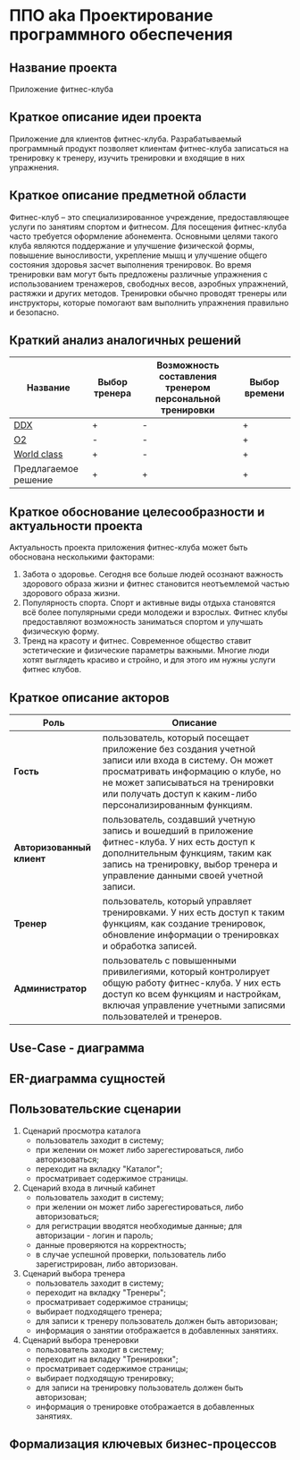 # ППО aka Проектирование программного обеспечения

## Название проекта
Приложение фитнес-клуба

## Краткое описание идеи проекта
Приложение для клиентов фитнес-клуба. Разрабатываемый программный продукт позволяет клиентам фитнес-клуба записаться на тренировку к тренеру, изучить тренировки и входящие в них упражнения.

## Краткое описание предметной области
Фитнес-клуб – это специализированное учреждение, предоставляющее услуги по занятиям спортом и фитнесом. Для посещения фитнес-клуба часто требуется оформление абонемента. Основными целями такого клуба являются поддержание и улучшение физической формы, повышение выносливости, укрепление мышц и улучшение общего состояния здоровья засчет выполнения тренировок. Во время тренировки вам могут быть предложены различные упражнения с использованием тренажеров, свободных весов, аэробных упражнений, растяжки и других методов. Тренировки обычно проводят тренеры или инструкторы, которые помогают вам выполнить упражнения правильно и безопасно.

## Краткий анализ аналогичных решений
| Название | Выбор тренера | Возможность составления тренером персональной тренировки | Выбор времени | 
|-------------|---|---|---|
| [DDX](https://www.ddxfitness.ru/)    | + | - | + |
| [O2](https://o2sport.ru/)| - | - | + |
| [World class](https://www.worldclass.ru/) | + | - | + |
| Предлагаемое решение  | + | + | + |

## Краткое обоснование целесообразности и актуальности проекта
Актуальность проекта приложения фитнес-клуба может быть обоснована несколькими факторами:
1. Забота о здоровье. Сегодня все больше людей осознают важность здорового образа жизни и фитнес становится неотъемлемой частью здорового образа жизни.
2. Популярность спорта. Спорт и активные виды отдыха становятся всё более популярными среди молодежи и взрослых. Фитнес клубы предоставляют возможность заниматься спортом и улучшать физическую форму.
3. Тренд на красоту и фитнес. Современное общество ставит эстетические и физические параметры важными. Многие люди хотят выглядеть красиво и стройно, и для этого им нужны услуги фитнес клубов.

## Краткое описание акторов
|Роль|Описание |
|--|--|
|**Гость**|пользователь, который посещает приложение без создания учетной записи или входа в систему. Он может просматривать информацию о клубе, но не может записываться на тренировки или получать доступ к каким-либо персонализированным функциям.|
|**Авторизованный клиент**|пользователь, создавший учетную запись и вошедший в приложение фитнес-клуба. У них есть доступ к дополнительным функциям, таким как запись на тренировку, выбор тренера и управление данными своей учетной записи.|
|**Тренер**|пользователь, который управляет тренировками. У них есть доступ к таким функциям, как создание тренировок, обновление информации о тренировках и обработка записей.|
|**Администратор**|пользователь с повышенными привилегиями, который контролирует общую работу фитнес-клуба. У них есть доступ ко всем функциям и настройкам, включая управление учетными записями пользователей и тренеров.|
   
## Use-Case - диаграмма


## ER-диаграмма сущностей
 

## Пользовательские сценарии
1. Сценарий просмотра каталога
   - пользователь заходит в систему;
   - при желении он может либо зарегестироваться, либо авторизоваться;
   - переходит на вкладку "Каталог";
   - просматривает содержимое страницы.
2. Сценарий входа в личный кабинет
   - пользователь заходит в систему;
   - при желении он может либо зарегестироваться, либо авторизоваться;
   - для регистрации вводятся необходимые данные; для авторизации - логин и пароль;
   - данные проверяются на корректность;
   - в случае успешной проверки, пользователь либо зарегистрирован, либо авторизован.
3. Сценарий выбора тренера
   - пользователь заходит в систему;
   - переходит на вкладку "Тренеры";
   - просматривает содержимое страницы;
   - выбирает подходящего тренера;
   - для записи к тренеру пользователь должен быть авторизован;
   - информация о занятии отображается в добавленных занятиях.
4. Сценарий выбора тренеровки
   - пользователь заходит в систему;
   - переходит на вкладку "Тренировки";
   - просматривает содержимое страницы;
   - выбирает подходящую тренировку;
   - для записи на тренировку пользователь должен быть авторизован;
   - информация о тренировке отображается в добавленных занятиях.

## Формализация ключевых бизнес-процессов
